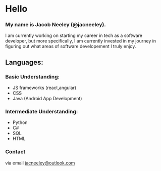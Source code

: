 # Hello
### My name is Jacob Neeley (@jacneeley).
I am currently working on starting my career in tech as a software developer, but more specifically, I am currently invested in my journey in figuring out what areas of software developement I truly enjoy.

## Languages:

### Basic Understanding:
- JS frameworks (react,angular) 
- CSS
- Java (Android App Development) 

### Intermediate Understanding:
- Python
- C#
- SQL
- HTML

### Contact 
via email jacneeley@outlook.com
